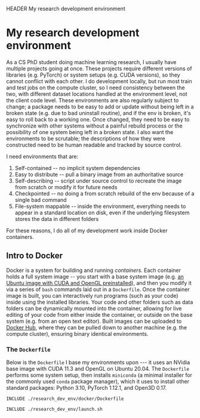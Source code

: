 HEADER My research development environment

# My research development environment

As a CS PhD student doing machine learning research, I usually have multiple projects going at once. These projects require different versions of libraries (e.g. PyTorch) or system setups (e.g. CUDA versions), so they cannot conflict with each other. I do development locally, but run most train and test jobs on the compute cluster, so I need consistency between the two, with different dataset locations handled at the environment level, not the client code level. These environments are also regularly subject to change; a package needs to be easy to add or update without being left in a broken state (e.g. due to bad uninstall routine), and if the env is broken, it's easy to roll back to a working one. Once changed, they need to be easy to synchronize with other systems without a painful rebuild process or the possibility of one system being left in a broken state. I also want the environments to be scrutable; the descriptions of how they were constructed need to be human readable and tracked by source control.

I need environments that are:

1. Self-contained -- no implicit system dependencies
2. Easy to distribute -- pull a binary image from an authoritative source
3. Self-describing -- script under source control to recreate the image from scratch or modify it for future needs
4. Checkpointed -- no doing a from scratch rebuild of the env because of a single bad command
5. File-system mappable -- inside the environment, everything needs to appear in a standard location on disk, even if the underlying filesystem stores the data in different folders

For these reasons, I do all of my development work inside Docker containers.

## Intro to Docker

Docker is a system for building and running _containers_. Each container holds a full system image -- you start with a base system image (e.g. [an Ubuntu image with CUDA and OpenGL preinstalled](https://hub.docker.com/r/nvidia/cudagl)), and then you modify it via a series of `bash` commands laid out in a `Dockerfile`. Once the container image is built, you can interactively run programs (such as your code) inside using the installed libraries. Your code and other folders such as data folders can be dynamically mounted into the container, allowing for live editing of your code from either inside the container, or outside on the base system (e.g. from an open text editor). Built images can be uploaded to [Docker Hub](https://hub.docker.com/), where they can be pulled down to another machine (e.g. the compute cluster), ensuring binary identical environments.

### The `Dockerfile`

Below is the `Dockerfile` I base my environments upon --- it uses an NVidia base image with CUDA 11.3 and OpenGL on Ubuntu 20.04. The `Dockerfile` performs some system setup, then installs `miniconda` (a minimal installer for the commonly used `conda` package manager), which it uses to install other standard packages: Python 3.10, PyTorch 1.12.1, and Open3D 0.17.


```
INCLUDE ./research_dev_env/docker/Dockerfile
```



```
INCLUDE ./research_dev_env/launch.sh
```

